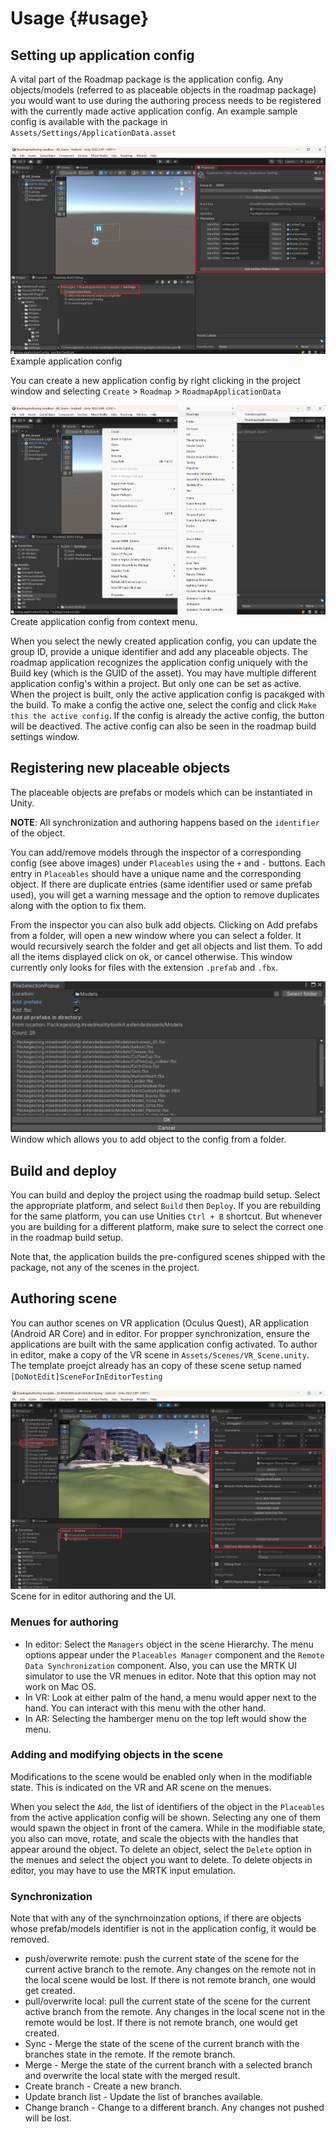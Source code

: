 # Usage {#usage}

## Setting up application config

A vital part of the Roadmap package is the application config. Any objects/models (referred to as placeable objects in the roadmap package) you would want to use during the authoring process needs to be registered with the currently made active application config. An example sample config is available with the package in `Assets/Settings/ApplicationData.asset`

<div class="image">
    <img src="https://raw.githubusercontent.com/ovi-lab/RoadmapAuthoring/documentation/Documentation~/figures/docs/sameple_config.png" alt="Example application config">
    <div class="caption">Example application config</div>
</div>

You can create a new application config by right clicking in the project window and selecting `Create` > `Roadmap` > `RoadmapApplicationData`

<div class="image">
    <img src="https://raw.githubusercontent.com/ovi-lab/RoadmapAuthoring/documentation/Documentation~/figures/docs/create_roadmap_application_config.png" alt="Create application config from context menu.">
    <div class="caption">Create application config from context menu.</div>
</div>

When you select the newly created application config, you can update the group ID, provide a unique identifier and add any placeable objects. The roadmap application recognizes the application config uniquely with the Build key (which is the GUID of the asset). You may have multiple different application config's within a project. But only one can be set as active. When the project is built, only the active application config is pacakged with the build. To make a config the active one, select the config and click `Make this the active config`. If the config is already the active config, the button will be deactived. The active config can also be seen in the roadmap build settings window.

## Registering new placeable objects

The placeable objects are prefabs or models which can be instantiated in Unity. 

**NOTE**: All synchronization and authoring happens based on the `identifier` of the object.

You can add/remove models through the inspector of a corresponding config (see above images) under `Placeables` using the `+` and `-` buttons. Each entry in `Placeables` should have a unique name and the corresponding object. If there are duplicate entries (same identifier used or same prefab used), you will get a warning message and the option to remove duplicates along with the option to fix them.

From the inspector you can also bulk add objects. Clicking on Add prefabs from a folder, will open a new window where you can select a folder. It would recursively search the folder and get all objects and list them. To add all the items displayed click on ok, or cancel otherwise. This window currently only looks for files with the extension `.prefab` and `.fbx`.

<div class="image">
    <img src="https://raw.githubusercontent.com/ovi-lab/RoadmapAuthoring/documentation/Documentation~/figures/docs/add_from_files.png" alt="Window which allows you to add object to the config from a folder.">
    <div class="caption">Window which allows you to add object to the config from a folder.</div>
</div>

## Build and deploy
You can build and deploy the project using the roadmap build setup. Select the appropriate platform, and select `Build` then `Deploy`. If you are rebuilding for the same platform, you can use Unities `Ctrl + B` shortcut. But whenever you are building for a different platform, make sure to select the correct one in the roadmap build setup. 

Note that, the application builds the pre-configured scenes shipped with the package, not any of the scenes in the project.

## Authoring scene

You can author scenes on VR application (Oculus Quest), AR application (Android AR Core) and in editor. For propper synchronization, ensure the applications are built with the same application config activated. To author in editor, make a copy of the VR scene in `Assets/Scenes/VR_Scene.unity`. The template proejct already has an copy of these scene setup named `[DoNotEdit]SceneForInEditorTesting`

<div class="image">
    <img src="https://raw.githubusercontent.com/ovi-lab/RoadmapAuthoring/documentation/Documentation~/figures/docs/ineditor_ui.png" alt="Scene for in editor authoring.">
    <div class="caption">Scene for in editor authoring and the UI.</div>
</div>

### Menues for authoring
- In editor: Select the `Managers` object in the scene Hierarchy. The menu options appear under the `Placeables Manager` component and the `Remote Data Synchronization` component. Also, you can use the MRTK UI simulator to use the VR menues in editor. Note that this option may not work on Mac OS.
- In VR: Look at either palm of the hand, a menu would apper next to the hand. You can interact with this menu with the other hand.
- In AR: Selecting the hamberger menu on the top left would show the menu.

### Adding and modifying objects in the scene
Modifications to the scene would be enabled only when in the modifiable state. This is indicated on the VR and AR scene on the menues. 

When you select the `Add`, the list of identifiers of the object in the `Placeables` from the active application config will be shown. Selecting any one of them would spawn the object in front of the camera. While in the modifiable state, you also can move, rotate, and scale the objects with the handles that appear around the object. To delete an object, select the `Delete` option in the menues and select the object you want to delete. To delete objects in editor, you may have to use the MRTK input emulation.

### Synchronization

Note that with any of the synchrnoinzation options, if there are objects whose prefab/models identifier is not in the application config, it would be removed. 

- push/overwrite remote: push the current state of the scene for the current active branch to the remote. Any changes on the remote not in the local scene would be lost. If there is not remote branch, one would get created.
- pull/overwrite local: pull the current state of the scene for the current active branch from the remote. Any changes in the local scene not in the remote would be lost. If there is not remote branch, one would get created.
- Sync - Merge the state of the scene of the current branch with the branches state in the remote. If the remote branch.
- Merge - Merge the state of the current branch with a selected branch and overwrite the local state with the merged result.
- Create branch - Create a new branch.
- Update branch list - Update the list of branches available.
- Change branch - Change to a different branch. Any changes not pushed will be lost.

